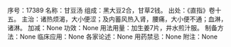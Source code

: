 序号：17389
名称：甘豆汤
组成：黑大豆2合，甘草2钱。
出处：《直指》卷十五。
主治：诸热烦渴，大小便涩；及内蓄风热入肾，腰痛，大小便不通；血淋，诸淋。
加减：None
功效：None
用法用量：加生姜7片，井水煎汁服。
制备方法：None
临床应用：None
各家论述：None
用药禁忌：None
附注：None

